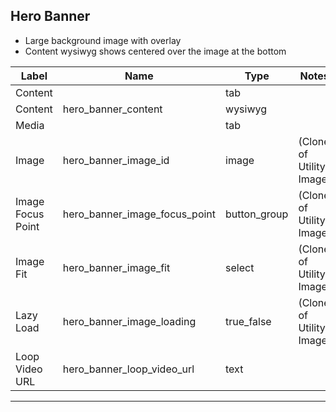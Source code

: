## Hero Banner
- Large background image with overlay
- Content wysiwyg shows centered over the image at the bottom

<table class="ll-fields-table">
  <thead>
    <th>Label</th>
    <th>Name</th>
    <th>Type</th>
    <th>Notes</th>
  </thead>
  <tbody>
        <tr>
          <td>Content</td>
          <td></td>
          <td>tab</td>
          <td></td>
        </tr>
        <tr>
          <td>Content</td>
          <td>hero_banner_content</td>
          <td>wysiwyg</td>
          <td></td>
        </tr>
        <tr>
          <td>Media</td>
          <td></td>
          <td>tab</td>
          <td></td>
        </tr>
                    <tr>
                      <td>Image</td>
                      <td>hero_banner_image_id</td>
                      <td>image</td>
                      <td> (Clone of Utility : Image)</td>
                    </tr>
                    <tr>
                      <td>Image Focus Point</td>
                      <td>hero_banner_image_focus_point</td>
                      <td>button_group</td>
                      <td> (Clone of Utility : Image)</td>
                    </tr>
                    <tr>
                      <td>Image Fit</td>
                      <td>hero_banner_image_fit</td>
                      <td>select</td>
                      <td> (Clone of Utility : Image)</td>
                    </tr>
                    <tr>
                      <td>Lazy Load</td>
                      <td>hero_banner_image_loading</td>
                      <td>true_false</td>
                      <td> (Clone of Utility : Image)</td>
                    </tr>
        <tr>
          <td>Loop Video URL</td>
          <td>hero_banner_loop_video_url</td>
          <td>text</td>
          <td></td>
        </tr>
  </tbody>
</table>

***
